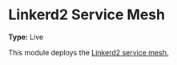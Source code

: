 # Linkerd2 Service Mesh

**Type:** Live

This module deploys the [Linkerd2 service mesh.](https://linkerd.io/)
